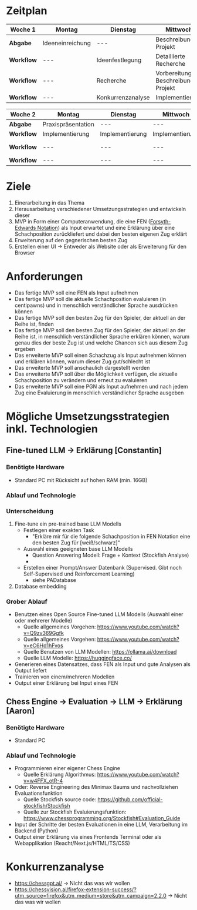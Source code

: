 # Zeitplan

| **Woche 1**  | **Montag**       | **Dienstag**      | **Mittwoch**                      | **Donnerstag**            | **Freitag**          |
| ------------ | ---------------- | ----------------- | --------------------------------- | ------------------------- | -------------------- |
| **Abgabe**   | Ideeneinreichung | ---               | Beschreibung Projekt              | ---                       | Zwischenpräsentation |
| **Workflow** | ---              | Ideenfestlegung   | Detaillierte Recherche            | Implementierung           | ---                  |
| **Workflow** | ---              | Recherche         | Vorbereitung Beschreibung Projekt | Vorbereitung Präsentation | ---                  |
| **Workflow** | ---              | Konkurrenzanalyse | Implementierung                   | ---                       | ---                  |

| **Woche 2** | **Montag**         | **Dienstag**    | **Mittwoch**    | **Donnerstag**            | **Freitag**     |
| ------------- | ------------------ | --------------- | --------------- | ------------------------- | --------------- |
| **Abgabe**    | Praxispräsentation | ---             | ---             | ---                       | Endpräsentation |
| **Workflow**  | Implementierung    | Implementierung | Implementierung | Implementierung           |                 |
| **Workflow**  | ---                | ---             | ---             | Vorbereitung Präsentation | ---             |
| **Workflow**  | ---                | ---             | ---             | ---                       | ---             |

# Ziele
1. Einerarbeitung in das Thema
2. Herausarbeitung verschiedener Umsetzungsstrategien und entwickeln dieser
3. MVP in Form einer Computeranwendung, die eine FEN ([Forsyth-Edwards Notation](https://en.wikipedia.org/wiki/Forsyth%E2%80%93Edwards_Notation)) als Input erwartet und eine Erklärung über eine Schachposition zurückliefert und dabei den besten eigenen Zug erklärt
4. Erweiterung auf den gegnerischen besten Zug
5. Erstellen einer UI -> Entweder als Website oder als Erweiterung für den Browser

# Anforderungen
- Das fertige MVP soll eine FEN als Input aufnehmen
- Das fertige MVP soll die aktuelle Schachposition evaluieren (in centipawns) und in menschlich verständlicher Sprache ausdrücken können
- Das fertige MVP soll den besten Zug für den Spieler, der aktuell an der Reihe ist, finden
- Das fertige MVP soll den besten Zug für den Spieler, der aktuell an der Reihe ist, in menschlich verständlicher Sprache erklären können, warum genau dies der beste Zug ist und welche Chancen sich aus diesem Zug ergeben
- Das erweiterte MVP soll einen Schachzug als Input aufnehmen können und erklären können, warum dieser Zug gut/schlecht ist
- Das erweiterte MVP soll anschaulich dargestellt werden
- Das erweiterte MVP soll über die Möglichkeit verfügen, die aktuelle Schachposition zu verändern und erneut zu evaluieren
- Das erweiterte MVP soll eine PGN als Input aufnehmen und nach jedem Zug eine Evaluierung in menschlich verständlicher Sprache ausgeben
  
# Mögliche Umsetzungsstrategien inkl. Technologien

## Fine-tuned LLM -> Erklärung [Constantin]
### Benötigte Hardware
- Standard PC mit Rücksicht auf hohen RAM (min. 16GB)

### Ablauf und Technologie

### Unterscheidung

1. Fine-tune ein pre-trained base LLM Modells
   - Festlegen einer exakten Task
     - "Erkläre mir für die folgende Schachposition in FEN Notation eine den besten Zug für [weiß/schwarz]"
   - Auswahl eines geeigneten base LLM Modells
     - Question Answering Modell: Frage + Kontext (Stockfish Analyse)
     - 
   - Erstellen einer Prompt/Answer Datenbank (Supervised. Gibt noch Self-Supervised und Reinforcement Learning)
     - siehe PADatabase
2. Database embedding

### Grober Ablauf

- Benutzen eines Open Source Fine-tuned LLM Modells (Auswahl einer oder mehrerer Modelle)
  - Quelle allgemeines Vorgehen: https://www.youtube.com/watch?v=Q9zv369Ggfk
  - Quelle allgemeines Vorgehen: https://www.youtube.com/watch?v=eC6Hd1hFvos
  - Quelle Benutzen von LLM Modellen: https://ollama.ai/download
  - Quelle LLM Modelle: https://huggingface.co/
- Generieren eines Datensatzes, dass FEN als Input und gute Analysen als Output liefert
- Trainieren von einem/mehreren Modellen
- Output einer Erklärung bei Input eines FEN



## Chess Engine -> Evaluation -> LLM -> Erklärung [Aaron]
### Benötigte Hardware
- Standard PC

### Ablauf und Technologie
- Programmieren einer eigener Chess Engine
  - Quelle Erklärung Algorithmus: https://www.youtube.com/watch?v=w4FFX_otR-4
- Oder: Reverse Engineering des Minimax Baums und nachvollziehen Evaluationsfunktion
  - Quelle Stockfish source code: https://github.com/official-stockfish/Stockfish
  - Quelle zur Stockfish Evaluierungsfunktion: https://www.chessprogramming.org/Stockfish#Evaluation_Guide
- Input der Schritte der besten Evaluationen in eine LLM, Verarbeitung im Backend (Python)
- Output einer Erklärung via eines Frontends Terminal oder als Webapplikation (Reacht/Next.js/HTML/TS/CSS)

# Konkurrenzanalyse

- https://chessgpt.ai/ -> Nicht das was wir wollen
- https://chessvision.ai/firefox-extension-success/?utm_source=firefox&utm_medium=store&utm_campaign=2.2.0 -> Nicht das was wir wollen
